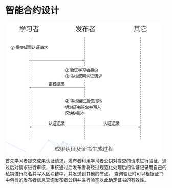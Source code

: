 # 智能合约设计

![](../images/contract.png)

首先学习者提交成果认证请求，发布者利用学习者公钥对提交的请求进行验证，通过后对请求进行审核，审核通过后发布者将经过规范化处理后的认证记录用自己的私钥进行签名并写入区块链中，并发送到其他的节点。
查询验证时可以根据证书中包含的发布者信息查询发布者公钥并进行验签以此确定证书的有效性。